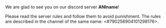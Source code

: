 We are glad to see you on our discord server **ANIname**!

Please read the server rules and follow them to avoid punishment. The rules are described in the channel of the same name: <#790256904101298176>.
